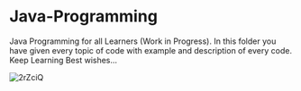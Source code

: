 # Java-Programming
Java Programming for all Learners (Work in Progress). In this folder you have given every topic of code with example and description of every code. Keep Learning Best wishes...

![2rZciQ](https://user-images.githubusercontent.com/121013050/233616786-52f487cf-1dad-46d2-b209-a32da3fa90c6.png)
